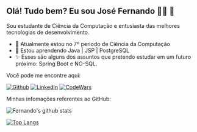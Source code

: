 ## Olá! Tudo bem? Eu sou José Fernando :technologist: 👋

Sou estudante de Ciência da Computação e entusiasta das melhores tecnologias de desenvolvimento.

- 🔭 Atualmente estou no 7º periodo de Ciência da Computação
- 🌱 Estou aprendendo Java | JSP | PostgreSQL
-  :sparkles: Esses são alguns dos assuntos que pretendo estudar em um futuro próximo: Spring Boot e NO-SQL.

Você pode me encontre aqui:

[![Github](https://img.shields.io/badge/-Github-000?logo=Github&logoColor=white)](https://github.com/JoseFernandoh)
[![LinkedIn](https://img.shields.io/badge/-LinkedIn-blue?logo=Linkedin&logoColor=white)](https://www.linkedin.com/in/jos%C3%A9-fernando-778403143/)
[![CodeWars](https://img.shields.io/badge/-CodeWars-000?logo=CodeWars&logoColor=red)](https://www.codewars.com/users/JoseFernandoh/badges/small)

Minhas infomações referentes ao GitHub:

![Fernando's github stats](https://github-readme-stats.vercel.app/api?username=JoseFernandoh&theme=dark&count_private=true&show_icons=true&title_color=6e40c9&icon_color=6e40c9&line_height=20)

[![Top Langs](https://github-readme-stats.vercel.app/api/top-langs/?username=JoseFernandoh&theme=dark&layout=compact&show_icons=true&title_color=6e40c9&icon_color=6e40c9)](https://github.com/JoseFernandoh/github-readme-stats)

